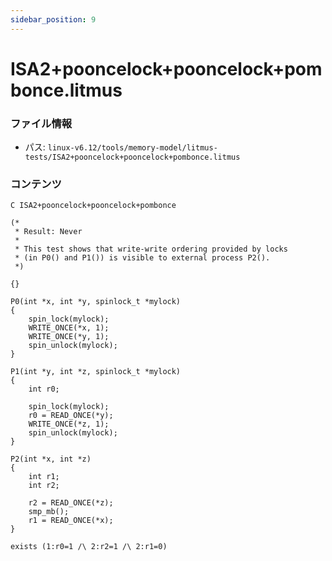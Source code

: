 ```yaml
---
sidebar_position: 9
---
```

# ISA2+pooncelock+pooncelock+pombonce.litmus

### ファイル情報

- パス: `linux-v6.12/tools/memory-model/litmus-tests/ISA2+pooncelock+pooncelock+pombonce.litmus`

### コンテンツ

```litmus
C ISA2+pooncelock+pooncelock+pombonce

(*
 * Result: Never
 *
 * This test shows that write-write ordering provided by locks
 * (in P0() and P1()) is visible to external process P2().
 *)

{}

P0(int *x, int *y, spinlock_t *mylock)
{
	spin_lock(mylock);
	WRITE_ONCE(*x, 1);
	WRITE_ONCE(*y, 1);
	spin_unlock(mylock);
}

P1(int *y, int *z, spinlock_t *mylock)
{
	int r0;

	spin_lock(mylock);
	r0 = READ_ONCE(*y);
	WRITE_ONCE(*z, 1);
	spin_unlock(mylock);
}

P2(int *x, int *z)
{
	int r1;
	int r2;

	r2 = READ_ONCE(*z);
	smp_mb();
	r1 = READ_ONCE(*x);
}

exists (1:r0=1 /\ 2:r2=1 /\ 2:r1=0)

```

